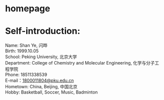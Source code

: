 # homepage
# Self-introduction:
Name: Shan Ye, 闪晔 \
Birth: 1999.10.05 \
School: Peking University, 北京大学 \
Department: College of Chemistry and Molecular Engineering, 化学与分子工程学院 \
Phone: 18511338539 \
E-mail：1800011804@pku.edu.cn \
Hometown: China, Beijing, 中国北京 \
Hobby: Basketball, Soccer, Music, Badminton
